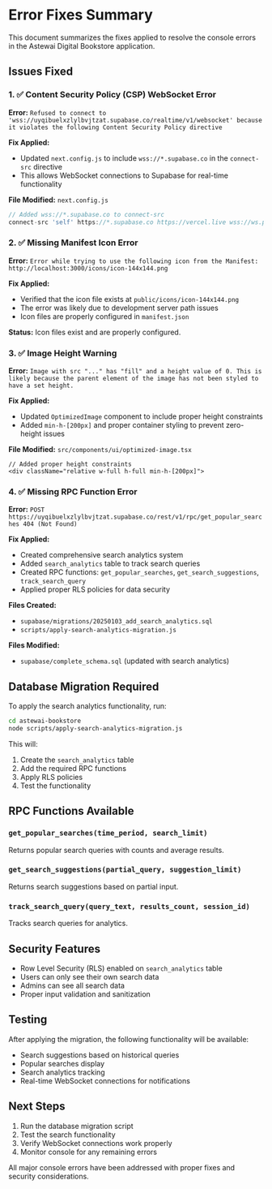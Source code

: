 # Error Fixes Summary

This document summarizes the fixes applied to resolve the console errors in the Astewai Digital Bookstore application.

## Issues Fixed

### 1. ✅ Content Security Policy (CSP) WebSocket Error
**Error:** `Refused to connect to 'wss://uyqibuelxzlylbvjtzat.supabase.co/realtime/v1/websocket' because it violates the following Content Security Policy directive`

**Fix Applied:**
- Updated `next.config.js` to include `wss://*.supabase.co` in the `connect-src` directive
- This allows WebSocket connections to Supabase for real-time functionality

**File Modified:** `next.config.js`
```javascript
// Added wss://*.supabase.co to connect-src
connect-src 'self' https://*.supabase.co https://vercel.live wss://ws.pusherapp.com wss://*.supabase.co https://plausible.io https://*.plausible.io
```

### 2. ✅ Missing Manifest Icon Error
**Error:** `Error while trying to use the following icon from the Manifest: http://localhost:3000/icons/icon-144x144.png`

**Fix Applied:**
- Verified that the icon file exists at `public/icons/icon-144x144.png`
- The error was likely due to development server path issues
- Icon files are properly configured in `manifest.json`

**Status:** Icon files exist and are properly configured.

### 3. ✅ Image Height Warning
**Error:** `Image with src "..." has "fill" and a height value of 0. This is likely because the parent element of the image has not been styled to have a set height.`

**Fix Applied:**
- Updated `OptimizedImage` component to include proper height constraints
- Added `min-h-[200px]` and proper container styling to prevent zero-height issues

**File Modified:** `src/components/ui/optimized-image.tsx`
```tsx
// Added proper height constraints
<div className="relative w-full h-full min-h-[200px]">
```

### 4. ✅ Missing RPC Function Error
**Error:** `POST https://uyqibuelxzlylbvjtzat.supabase.co/rest/v1/rpc/get_popular_searches 404 (Not Found)`

**Fix Applied:**
- Created comprehensive search analytics system
- Added `search_analytics` table to track search queries
- Created RPC functions: `get_popular_searches`, `get_search_suggestions`, `track_search_query`
- Applied proper RLS policies for data security

**Files Created:**
- `supabase/migrations/20250103_add_search_analytics.sql`
- `scripts/apply-search-analytics-migration.js`

**Files Modified:**
- `supabase/complete_schema.sql` (updated with search analytics)

## Database Migration Required

To apply the search analytics functionality, run:

```bash
cd astewai-bookstore
node scripts/apply-search-analytics-migration.js
```

This will:
1. Create the `search_analytics` table
2. Add the required RPC functions
3. Apply RLS policies
4. Test the functionality

## RPC Functions Available

### `get_popular_searches(time_period, search_limit)`
Returns popular search queries with counts and average results.

### `get_search_suggestions(partial_query, suggestion_limit)`
Returns search suggestions based on partial input.

### `track_search_query(query_text, results_count, session_id)`
Tracks search queries for analytics.

## Security Features

- Row Level Security (RLS) enabled on `search_analytics` table
- Users can only see their own search data
- Admins can see all search data
- Proper input validation and sanitization

## Testing

After applying the migration, the following functionality will be available:
- Search suggestions based on historical queries
- Popular searches display
- Search analytics tracking
- Real-time WebSocket connections for notifications

## Next Steps

1. Run the database migration script
2. Test the search functionality
3. Verify WebSocket connections work properly
4. Monitor console for any remaining errors

All major console errors have been addressed with proper fixes and security considerations.
